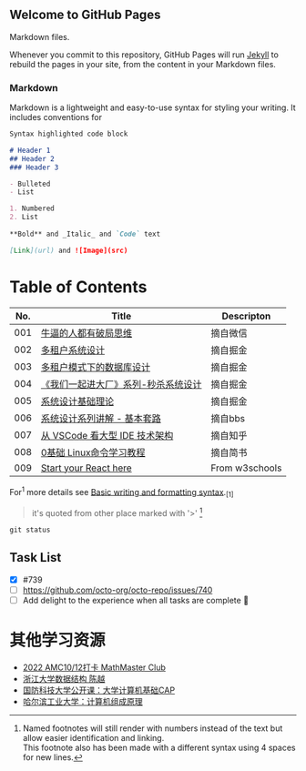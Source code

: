 ## Welcome to GitHub Pages

Markdown files.

Whenever you commit to this repository, GitHub Pages will run [Jekyll](https://jekyllrb.com/) to rebuild the pages in your site, from the content in your Markdown files.

### Markdown

Markdown is a lightweight and easy-to-use syntax for styling your writing. It includes conventions for

```markdown
Syntax highlighted code block

# Header 1
## Header 2
### Header 3

- Bulleted
- List

1. Numbered
2. List
 
**Bold** and _Italic_ and `Code` text

[Link](url) and ![Image](src)
```

# Table of Contents

| No. | Title | Descripton |
| ---- | ----- | ---------- |
| 001 | [牛逼的人都有破局思维](./PJSW.md) | 摘自微信 |
| 002 | [多租户系统设计](https://juejin.cn/post/7022925733039177759) | 摘自掘金 |
| 003 | [多租户模式下的数据库设计](https://juejin.cn/post/7116724849887674375) | 摘自掘金 |
| 004 | [《我们一起进大厂》系列-秒杀系统设计](https://juejin.cn/post/6844903999083151374) | 摘自掘金 |
| 005 | [系统设计基础理论](https://juejin.cn/post/7123467396009951240#heading-5) | 摘自掘金 |
| 006 | [系统设计系列讲解 - 基本套路](https://1o24bbs.com/t/topic/26890/7) | 摘自bbs |
| 007 | [从 VSCode 看大型 IDE 技术架构](https://zhuanlan.zhihu.com/p/96041706) | 摘自知乎 |
| 008 | [0基础 Linux命令学习教程](https://www.jianshu.com/p/88ea2c7cc270) | 摘自简书 |
| 009 | [Start your React here](https://www.w3schools.com/react/default.asp) | From w3schools



For<sup>1</sup> more details see [Basic writing and formatting syntax](https://docs.github.com/en/github/writing-on-github/getting-started-with-writing-and-formatting-on-github/basic-writing-and-formatting-syntax).<sub>[1]<sub>

> it's quoted from other place marked with '\>' [^note1]

`git status` 

[^note1]: Named footnotes will still render with numbers instead of the text but allow easier identification and linking.  
    This footnote also has been made with a different syntax using 4 spaces for new lines.

## Task List 
- [x] #739
- [ ] https://github.com/octo-org/octo-repo/issues/740
- [ ] Add delight to the experience when all tasks are complete :tada:

# 其他学习资源
- [2022 AMC10/12打卡 MathMaster Club](https://mp.weixin.qq.com/mp/appmsgalbum?__biz=Mzg5MzUyODU2OQ==&action=getalbum&album_id=2434131846700859393&from_msgid=2247505885&from_itemidx=2&nolastread=1#wechat_redirect)
- [浙江大学数据结构 陈越](https://www.bilibili.com/video/BV1H4411N7oD/)
- [国防科技大学公开课：大学计算机基础CAP](https://open.163.com/newview/movie/courseintro?newurl=HFCI70UBU)
- [哈尔滨工业大学：计算机组成原理](https://open.163.com/newview/movie/courseintro?newurl=QEU077VC7)